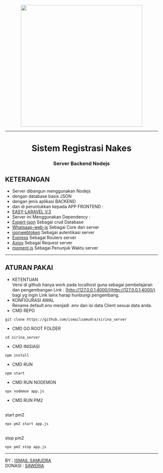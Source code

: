 <div align='center'>
   <img width=400px src='https://github.com/ismailsamudra/sirina_server/assets/67509798/76b1466a-f531-49cb-8aed-a081ad9697d7'>
</div>

<hr>

<div align='center'>
   <h1>Sistem Registrasi Nakes</h1>
   <h3>Server Backend Nodejs</h3>
</div>

## KETERANGAN
- Server dibangun menggunakan Nodejs
- dengan database basis JSON
- dengan jenis aplikasi BACKEND
- dan di peruntukkan kepada APP FRONTEND :
- [EASY-LARAVEL V.3](https://github.com/laratealcorp/master_larateal_v.1.18)
- Server ini Menggunakan Dependency :
- [Expert-json](https://github.com/ismailsamudra/expert-json) Sebagai crud Database
- [Whatsaap-web-js](https://wwebjs.dev/) Sebagai Core dari server
- [jsonwebtoken](https://www.npmjs.com/package/jsonwebtoken) Sebagai autentikasi server
- [Express](https://www.npmjs.com/package/express) Sebagai Routers server
- [Axios](https://www.npmjs.com/package/axios) Sebagai Request server
- [moment.js](https://momentjs.com/) Sebagai Penunjuk Waktu server

<hr>

## ATURAN PAKAI
- KETENTUAN
<br> Versi di github hanya work pada localhost guna sebagai pembelajaran dan pengembangan Link : [http://127.0.0.1:4000/](http://127.0.0.1:4000/)
<br> bagi yg ingin Link lainx harap hunbungi pengembang.
- KONFIGURASI AWAL
<br> Rename default.env menjadi .env dan isi data Client sesuai data anda.
- CMD REPO
```
git clone https://github.com/ismailsamudra/sirina_server
```
- CMD GO ROOT FOLDER 
```
cd sirina_server
```
- CMD INISIASI 
```
npm install
```
- CMD RUN
```
npm start
```
- CMD RUN NODEMON
```
npx nodemon app.js
```
- CMD RUN PM2

<br> start pm2
```
npx pm2 start app.js
```
<br> stop pm2
```
npx pm2 stop app.js
```

<hr>

BY : [ISMAIL SAMUDRA](https://facebook.com/ismailsamudra86) <br>
DONASI : <a href="https://saweria.co/ismailsamudra" target="_blank">SAWERIA</a>
